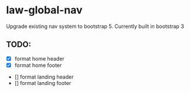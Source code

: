 # law-global-nav
Upgrade existing nav system to bootstrap 5. Currently built in bootstrap 3

## TODO:

- [x] format home header
- [x] format home footer
- [] format landing header
- [] format landing footer